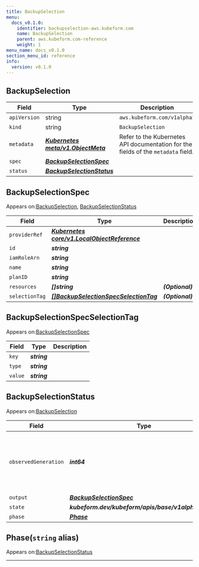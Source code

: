 ```yaml
---
title: BackupSelection
menu:
  docs_v0.1.0:
    identifier: backupselection-aws.kubeform.com
    name: BackupSelection
    parent: aws.kubeform.com-reference
    weight: 1
menu_name: docs_v0.1.0
section_menu_id: reference
info:
  version: v0.1.0
---
```


## BackupSelection
| Field | Type | Description |
| ------ | ----- | ----------- |
| `apiVersion` | string | `aws.kubeform.com/v1alpha1` |
|    `kind` | string | `BackupSelection` |
| `metadata` | ***[Kubernetes meta/v1.ObjectMeta](https://kubernetes.io/docs/reference/generated/kubernetes-api/v1.13/#objectmeta-v1-meta)***|Refer to the Kubernetes API documentation for the fields of the `metadata` field.|
| `spec` | ***[BackupSelectionSpec](#backupselectionspec)***||
| `status` | ***[BackupSelectionStatus](#backupselectionstatus)***||
## BackupSelectionSpec

Appears on:[BackupSelection](#backupselection), [BackupSelectionStatus](#backupselectionstatus)

| Field | Type | Description |
| ------ | ----- | ----------- |
| `providerRef` | ***[Kubernetes core/v1.LocalObjectReference](https://kubernetes.io/docs/reference/generated/kubernetes-api/v1.13/#localobjectreference-v1-core)***||
| `id` | ***string***||
| `iamRoleArn` | ***string***||
| `name` | ***string***||
| `planID` | ***string***||
| `resources` | ***[]string***| ***(Optional)*** |
| `selectionTag` | ***[[]BackupSelectionSpecSelectionTag](#backupselectionspecselectiontag)***| ***(Optional)*** |
## BackupSelectionSpecSelectionTag

Appears on:[BackupSelectionSpec](#backupselectionspec)

| Field | Type | Description |
| ------ | ----- | ----------- |
| `key` | ***string***||
| `type` | ***string***||
| `value` | ***string***||
## BackupSelectionStatus

Appears on:[BackupSelection](#backupselection)

| Field | Type | Description |
| ------ | ----- | ----------- |
| `observedGeneration` | ***int64***| ***(Optional)*** Resource generation, which is updated on mutation by the API Server.|
| `output` | ***[BackupSelectionSpec](#backupselectionspec)***| ***(Optional)*** |
| `state` | ***kubeform.dev/kubeform/apis/base/v1alpha1.State***| ***(Optional)*** |
| `phase` | ***[Phase](#phase)***| ***(Optional)*** |
## Phase(`string` alias)

Appears on:[BackupSelectionStatus](#backupselectionstatus)

---
